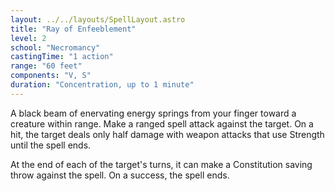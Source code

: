 ```yaml
---
layout: ../../layouts/SpellLayout.astro
title: "Ray of Enfeeblement"
level: 2
school: "Necromancy"
castingTime: "1 action"
range: "60 feet"
components: "V, S"
duration: "Concentration, up to 1 minute"
---
```


A black beam of enervating energy springs from your finger toward a creature within range. Make a ranged spell attack against the target. On a hit, the target deals only half damage with weapon attacks that use Strength until the spell ends.

At the end of each of the target's turns, it can make a Constitution saving throw against the spell. On a success, the spell ends.
